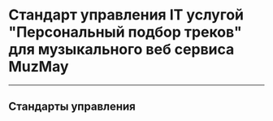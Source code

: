 # Стандарт управления IT услугой "Персональный подбор треков" для музыкального веб сервиса MuzMay
---
## Стандарты управления 